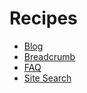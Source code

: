 # Recipes

<BreadcrumbList :value="[ { item: '/', name: 'Home' }, { name: 'Recipes' }]" />

- [Blog](/guide/recipes/blog.md)
- [Breadcrumb](/guide/recipes/breadcrumbs.md)
- [FAQ](/guide/recipes/faq.md)
- [Site Search](/guide/recipes/site-search.md)
